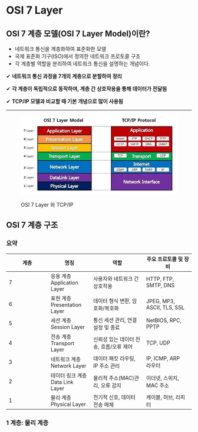 # OSI 7 Layer

## OSI 7 계층 모델(OSI 7 Layer Model)이란?

* 네트워크 통신을 계층화하여 표준화한 모델
* 국제 표준화 기구(ISO)에서 정의한 네트워크 프로토콜 구조
* 각 계층별 역할을 분리하여 네트워크 통신을 설명하는 개념이다.

✔ **네트워크 통신 과정을 7개의 계층으로 분할하여 정리**

✔ **각 계층이 독립적으로 동작하며, 계층 간 상호작용을 통해 데이터가 전달됨**

✔ **TCP/IP 모델과 비교할 때 기본 개념으로 많이 사용됨**

***

<figure><img src="../../.gitbook/assets/Pasted image 20240819202412.png" alt=""><figcaption><p>OSI 7 Layer 와 TCP/IP</p></figcaption></figure>

## OSI 7 계층 구조

### 요약

<table><thead><tr><th width="100">계층</th><th>명칭</th><th>역할</th><th>주요 프로토콜 및 장비</th></tr></thead><tbody><tr><td>7</td><td>응용 계층<br>Application Layer</td><td>사용자와 네트워크 간 상호작용</td><td>HTTP, FTP, SMTP, DNS</td></tr><tr><td>6</td><td>표현 계층<br>Presentation Layer</td><td>데이터 형식 변환, 암호화/복호화</td><td>JPEG, MP3, ASCII, TLS, SSL</td></tr><tr><td>5</td><td>세션 계층<br>Session Layer</td><td>통신 세션 관리, 연결 설정 및 종료</td><td>NetBIOS, RPC, PPTP</td></tr><tr><td>4</td><td>전송 계층<br>Transport Layer</td><td>신뢰성 있는 데이터 전송, 흐름/오류 제어</td><td>TCP, UDP</td></tr><tr><td>3</td><td>네트워크 계층<br>Network Layer</td><td>데이터 패킷 라우팅, IP 주소 관리</td><td>IP, ICMP, ARP<br>라우터</td></tr><tr><td>2</td><td>테이터 링크 계층<br>Data Link Layer</td><td>물리적 주소(MAC)관리, 오류 감지</td><td>이더넷, 스위치, MAC 주소</td></tr><tr><td>1</td><td>물리 계층<br>Physical Layer</td><td>전기적 신호, 데이터 전송 매체</td><td>케이블, 허브, 리피터</td></tr></tbody></table>

### 1 계층: 물리 계층
